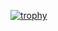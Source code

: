 [![trophy](https://github-profile-trophy.vercel.app/?username=ryo-ma)](https://github.com/massif-01)
